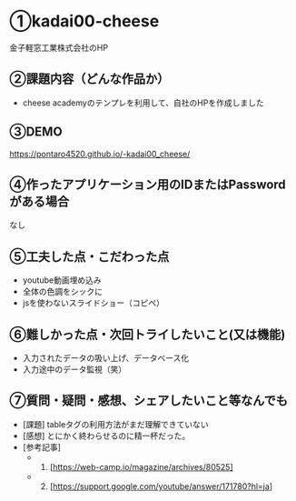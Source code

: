 # ①kadai00-cheese

金子軽窓工業株式会社のHP

## ②課題内容（どんな作品か）

- cheese academyのテンプレを利用して、自社のHPを作成しました

## ③DEMO

https://pontaro4520.github.io/-kadai00_cheese/

## ④作ったアプリケーション用のIDまたはPasswordがある場合

なし

## ⑤工夫した点・こだわった点

- youtube動画埋め込み
- 全体の色調をシックに
- jsを使わないスライドショー（コピペ）

## ⑥難しかった点・次回トライしたいこと(又は機能)

- 入力されたデータの吸い上げ、データベース化
- 入力途中のデータ監視（笑）

## ⑦質問・疑問・感想、シェアしたいこと等なんでも

- [課題]
  tableタグの利用方法がまだ理解できていない
- [感想]
  とにかく終わらせるのに精一杯だった。
- [参考記事]
  - 1. [https://web-camp.io/magazine/archives/80525]
  - 2. [https://support.google.com/youtube/answer/171780?hl=ja]
